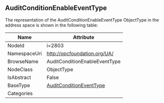 <!-- objecttype -->
## AuditConditionEnableEventType
  
<!-- end of text -->
The representation of the AuditConditionEnableEventType ObjectType in the address space is shown in the following table:  

|Name|Attribute|
|---|---|
|NodeId|i=2803|
|NamespaceUri|http://opcfoundation.org/UA/|
|BrowseName|AuditConditionEnableEventType|
|NodeClass|ObjectType|
|IsAbstract|False|
|BaseType|[AuditConditionEventType](../../ObjectTypes/AuditConditionEventType/readme.md)|
|Categories||

